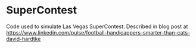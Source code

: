 # SuperContest

Code used to simulate Las Vegas SuperContest. Described in blog post at https://www.linkedin.com/pulse/football-handicappers-smarter-than-cats-david-hardtke
